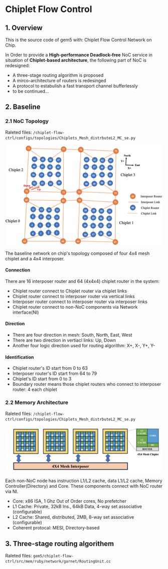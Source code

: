 # Chiplet Flow Control
## 1. Overview
This is the source code of gem5 with: Chiplet Flow Control Network on Chip.

In Order to provide a **High-performance Deadlock-free** NoC service in situation of **Chiplet-based architecture**, the following part of NoC is redesigned:
- A three-stage routing algorithm is proposed
- A mirco-architecture of routers is redesinged
- A protocol to estabulish a fast transport channel bufferlessly
- to be continued...

## 2. Baseline
### 2.1 NoC Topology
Raleted files:  `/chiplet-flow-ctrl/configs/topologies/Chiplets_Mesh_distrbuteL2_MC_se.py`

![baseTopology](https://github.com/zxliuSjtu/chiplet-flow-ctrl/blob/main/figures/baseTopology.jpg)

The baseline network on chip's topology composed of four 4x4 mesh chiplet and a 4x4 interposer.
#### Connection
There are 16 interposer router and 64 (4x4x4) chiplet router in the system:
- Chiplet router connect to Chiplet router via chiplet links
- Chiplet router connect to interposer router via vertical links
- Interposer router connect to interposer router via interposer links
- Chiplet router connect to non-NoC components via Network interface(NI)
#### Direction
- There are four direction in mesh: South, North, East, West
- There are two direction in vertiacl links: Up, Down
- Another four logic direction used for routing algorithm: X+, X-, Y+, Y-
#### Identification
- Chiplet router's ID start from 0 to 63
- Interposer router's ID start from 64 to 79
- Chiplet's ID start from 0 to 3
- Boundary router means those chiplet routers who connect to interposer router: 4 each chiplet


### 2.2 Memory Architecture
Raleted files:  `/chiplet-flow-ctrl/configs/topologies/Chiplets_Mesh_distrbuteL2_MC_se.py`

![memoryArch](https://github.com/zxliuSjtu/chiplet-flow-ctrl/blob/main/figures/memoryArch.jpg)

Each non-NoC node has instruction L1/L2 cache, data L1/L2 cache, Memory Controller(Directory) and Core. These components connect with NoC router via NI.
- Core: x86 ISA, 1 Ghz Out of Order cores, No prefetcher
- L1 Cache: Private, 32kB Ins., 64kB Data, 4-way set associative (configurable)
- L2 Cache: Shared, distributed, 2MB, 8-way set associative (configurable)
- Coherent protocal: MESI, Directory-based

## 3. Three-stage routing algorithem
Raleted files: `gem5/chiplet-flow-ctrl/src/mem/ruby/network/garnet/RoutingUnit.cc`

